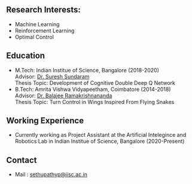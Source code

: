 ## Research Interests:

- Machine Learning
- Reinforcement Learning
- Optimal Control

## Education

- M.Tech: Indian Institue of Science, Bangalore (2018-2020) <br/>
Advisor: [Dr. Suresh Sundaram](http://aero.iisc.ac.in/people/suresh-sundaram/) <br/>
Thesis Topic: Development of Cognitive Double Deep Q Network
- B.Tech: Amrita Vishwa Vidyapeetham, Coimbatore (2014-2018) <br/>
Advisor: [Dr. Balajee Ramakrishnananda](https://www.amrita.edu/faculty/r-balajee) <br/>
Thesis Topic: Turn Control in Wings Inspired From Flying Snakes

## Working Experience

- Currently working as Project Assistant at the Artificial Intelegince and Robotics Lab in Indian Institue of Science, Bangalore (2020-Present)  

## Contact

- Mail : sethupathyp@iisc.ac.in